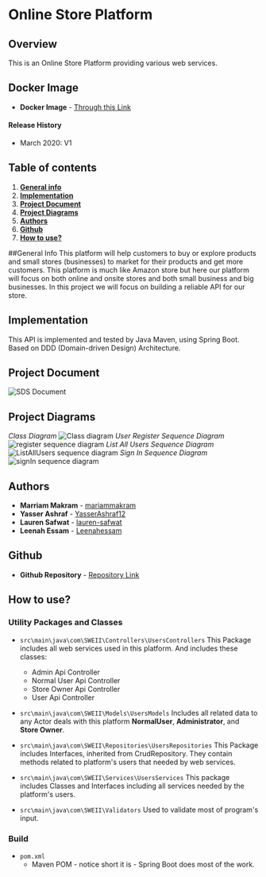 # Online Store Platform

## Overview
  This is an Online Store Platform providing various web services. 

## Docker Image
* **Docker Image**  - [Through this Link]()

#### Release History
  * March 2020: V1
  
## Table of contents
1. **[General info](#general-info)**
2. **[Implementation](#implementation)**
3. **[Project Document](#project-document)**
4. **[Project Diagrams](#project-Diagrams)**
5. **[Authors](#authors)**
6. **[Github](#github)**
7. **[How to use?](#how-to-use)**

##General Info 
This platform will help customers to buy or explore products and small stores (businesses) to market for their products and get more customers. 
This platform is much like Amazon store but here our platform will focus on both online and onsite stores and both small business and big businesses.
In this project we will focus on building a reliable API for our store.

## Implementation
  This API is implemented and tested by Java Maven, using Spring Boot. Based on DDD (Domain-driven Design) Architecture.
  
## Project Document
  ![SDS Document ]()

## Project Diagrams
*Class Diagram*
![Class diagram](https://github.com/mariammakram/Online_Store_Platform/blob/master/Class%20Diagram.png)
*User Register Sequence Diagram*
![register sequence diagram](https://github.com/mariammakram/Online_Store_Platform/blob/master/Sequence%20Diagram/UserRegisterSequenceDiagram.png)
*List All Users Sequence Diagram*
![ListAllUsers sequence diagram](https://github.com/mariammakram/Online_Store_Platform/blob/master/Sequence%20Diagram/ListAllUsers.PNG)
*Sign In Sequence Diagram*
![signIn sequence diagram](https://github.com/mariammakram/Online_Store_Platform/blob/master/Sequence%20Diagram/Sign%20In%20Sequence%20Diagram.PNG)

## Authors
* **Marriam Makram**  - [mariammakram](https://github.com/mariammakram)
* **Yasser Ashraf**  - [YasserAshraf12](https://github.com/YasserAshraf12)
* **Lauren Safwat**  - [lauren-safwat](https://github.com/lauren-safwat)
* **Leenah Essam**  - [Leenahessam](https://github.com/Leenahessam)


## Github
* **Github Repository**  - [Repository Link]()

## How to use?

### Utility Packages and Classes
* <code>src\main\java\com\SWEII\Controllers\UsersControllers</code> This Package includes all web services used in this platform. And includes these classes:
    * Admin Api Controller
    * Normal User Api Controller
    * Store Owner Api Controller
    * User Api Controller
    
* <code>src\main\java\com\SWEII\Models\UsersModels</code>
Includes all related data to any Actor deals with this platform <b>NormalUser</b>, <b>Administrator</b>, and <b>Store Owner</b>.
   
* <code>src\main\java\com\SWEII\Repositories\UsersRepositories</code>
This Package includes Interfaces, inherited from CrudRepository. They contain methods related to platform's users that needed by web services.

* <code>src\main\java\com\SWEII\Services\UsersServices</code>
This package includes Classes and Interfaces including all services needed by the platform's users.

* <code>src\main\java\com\SWEII\Validators</code>
Used to validate most of program's input.

### Build
  * <code>pom.xml</code>
     * Maven POM - notice short it is - Spring Boot does most of the work.
       
       
 

